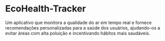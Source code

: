 # EcoHealth-Tracker
Um aplicativo que monitora a qualidade do ar em tempo real e fornece recomendações personalizadas para a saúde dos usuários, ajudando-os a evitar áreas com alta poluição e incentivando hábitos mais saudáveis.
